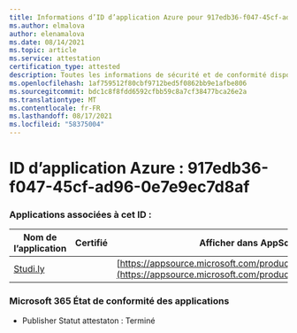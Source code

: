 ```yaml
---
title: Informations d’ID d’application Azure pour 917edb36-f047-45cf-ad96-0e7e9ec7d8af
ms.author: elmalova
author: elenamalova
ms.date: 08/14/2021
ms.topic: article
ms.service: attestation
certification_type: attested
description: Toutes les informations de sécurité et de conformité disponibles pour 917edb36-f047-45cf-ad96-0e7e9ec7d8af.
ms.openlocfilehash: 1af759512f80cbf9712bed5f0862bb9e1afbe806
ms.sourcegitcommit: bdc1c8f8fdd6592cfbb59c8a7cf38477bca26e2a
ms.translationtype: MT
ms.contentlocale: fr-FR
ms.lasthandoff: 08/17/2021
ms.locfileid: "58375004"
---
```

# <a name="azure-app-id-917edb36-f047-45cf-ad96-0e7e9ec7d8af"></a>ID d’application Azure : 917edb36-f047-45cf-ad96-0e7e9ec7d8af


### <a name="apps-associated-with-this-id"></a>Applications associées à cet ID :
| **Nom de l’application** | **Certifié** | **Afficher dans AppSource** |
|--------------|---------------|-----------------------|
| [Studi.ly](https://docs.microsoft.com/microsoft-365-app-certification/forward/WA200001668) |  | [https://appsource.microsoft.com/product/office/WA200001668](https://appsource.microsoft.com/product/office/WA200001668) |

### <a name="microsoft-365-app-compliance-status"></a>Microsoft 365 État de conformité des applications
- Publisher Statut attestaton : Terminé
